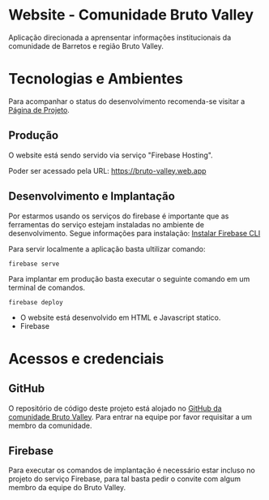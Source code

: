 # Website - Comunidade Bruto Valley

Aplicação direcionada a aprensentar informações institucionais da comunidade de Barretos e região Bruto Valley.

# Tecnologias e Ambientes

Para acompanhar o status do desenvolvimento recomenda-se visitar a [Página de Projeto](https://github.com/brutovalley/site/projects/1?fullscreen=true).

## Produção
O website está sendo servido via serviço "Firebase Hosting".

Poder ser acessado pela URL:
 https://bruto-valley.web.app


## Desenvolvimento e Implantação

Por estarmos usando os serviços do firebase é importante que as ferramentas do serviço estejam instaladas no ambiente de desenvolvimento. Segue informações para instalação: [Instalar Firebase CLI](https://firebase.google.com/docs/cli#install_the_firebase_cli)

Para servir localmente a aplicação basta ultilizar comando:

```
firebase serve
```

Para implantar em produção basta executar o seguinte comando em um terminal de comandos.

```
firebase deploy
```

* O website está desenvolvido em HTML e Javascript statico.
* Firebase
# Acessos e credenciais

## GitHub
O repositório de código deste projeto está alojado no [GitHub da comunidade Bruto Valley](https://github.com/brutovalley/site). Para entrar na equipe por favor requisitar a um membro da comunidade.

## Firebase

Para executar os comandos de implantação é necessário estar incluso no projeto do serviço Firebase, para tal basta pedir o convite com algum membro da equipe do Bruto Valley.

